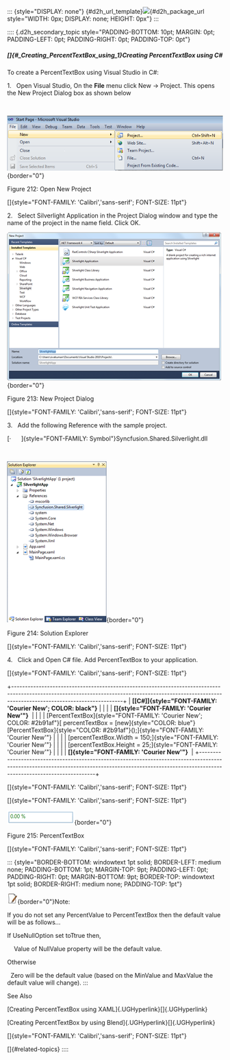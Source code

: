 ::: {style="DISPLAY: none"}
[](ms-xhelp:///?Id=d2h_url_template){#d2h_url_template}![](!package_url!){#d2h_package_url style="WIDTH: 0px; DISPLAY: none; HEIGHT: 0px"}
:::

:::: {.d2h_secondary_topic style="PADDING-BOTTOM: 10pt; MARGIN: 0pt; PADDING-LEFT: 0pt; PADDING-RIGHT: 0pt; PADDING-TOP: 0pt"}
##### []{#_Creating_PercentTextBox_using_1}Creating PercentTextBox using C#

To create a PercentTextBox using Visual Studio in C#:

1.   Open Visual Studio, On the **File** menu click New -\> Project. This opens the New Project Dialog box as shown below

 

![Description: C:\\Documents and Settings\\labuser\\My Documents\\SL tools correct image.png](../ImagesExt/image261_45.png){border="0"}

Figure 212: Open New Project

[]{style="FONT-FAMILY: 'Calibri','sans-serif'; FONT-SIZE: 11pt"} 

2.   Select Silverlight Application in the Project Dialog window and type the name of the project in the name field. Click OK.

![](../ImagesExt/image261_46.png){border="0"}

Figure 213: New Project Dialog

[]{style="FONT-FAMILY: 'Calibri','sans-serif'; FONT-SIZE: 11pt"} 

3.   Add the following Reference with the sample project.

[·      ]{style="FONT-FAMILY: Symbol"}Syncfusion.Shared.Silverlight.dll

 

![](../ImagesExt/image261_47.png){border="0"}

Figure 214: Solution Explorer

[]{style="FONT-FAMILY: 'Calibri','sans-serif'; FONT-SIZE: 11pt"} 

4.   Click and Open C# file. Add PercentTextBox to your application.

[]{style="FONT-FAMILY: 'Calibri','sans-serif'; FONT-SIZE: 11pt"} 

+----------------------------------------------------------------------------------------------------------------------------------------------------------------------------------------------------+
| **[\[C#\]]{style="FONT-FAMILY: 'Courier New'; COLOR: black"}**                                                                                                                                     |
|                                                                                                                                                                                                    |
| **[]{style="FONT-FAMILY: 'Courier New'"}**                                                                                                                                                         |
|                                                                                                                                                                                                    |
| [PercentTextBox]{style="FONT-FAMILY: 'Courier New'; COLOR: #2b91af"}[ percentTextBox = [new]{style="COLOR: blue"} [PercentTextBox]{style="COLOR: #2b91af"}();]{style="FONT-FAMILY: 'Courier New'"} |
|                                                                                                                                                                                                    |
| [percentTextBox.Width = 150;]{style="FONT-FAMILY: 'Courier New'"}                                                                                                                                  |
|                                                                                                                                                                                                    |
| [percentTextBox.Height = 25;]{style="FONT-FAMILY: 'Courier New'"}                                                                                                                                  |
|                                                                                                                                                                                                    |
| **[]{style="FONT-FAMILY: 'Courier New'"}**                                                                                                                                                         |
+----------------------------------------------------------------------------------------------------------------------------------------------------------------------------------------------------+

[]{style="FONT-FAMILY: 'Calibri','sans-serif'; FONT-SIZE: 11pt"} 

[]{style="FONT-FAMILY: 'Calibri','sans-serif'; FONT-SIZE: 11pt"} 

![](../ImagesExt/image261_173.png){border="0"}

Figure 215: PercentTextBox

[]{style="FONT-FAMILY: 'Calibri','sans-serif'; FONT-SIZE: 11pt"} 

::: {style="BORDER-BOTTOM: windowtext 1pt solid; BORDER-LEFT: medium none; PADDING-BOTTOM: 1pt; MARGIN-TOP: 9pt; PADDING-LEFT: 0pt; PADDING-RIGHT: 0pt; MARGIN-BOTTOM: 9pt; BORDER-TOP: windowtext 1pt solid; BORDER-RIGHT: medium none; PADDING-TOP: 1pt"}
 

![](../ImagesExt/image261_3.jpg){border="0"}Note:

If you do not set any PercentValue to PercentTextBox then the default value will be as follows...

If UseNullOption set toTtrue then,

    Value of NullValue property will be the default value.

Otherwise

  Zero will be the default value (based on the MinValue and MaxValue the default value will change).
:::

See Also

[Creating PercentTextBox using XAML]{.UGHyperlink}[]{.UGHyperlink}

[Creating PercentTextBox by using Blend]{.UGHyperlink}[]{.UGHyperlink}

[]{style="FONT-FAMILY: 'Calibri','sans-serif'; FONT-SIZE: 11pt"} 

[]{#related-topics}
::::
